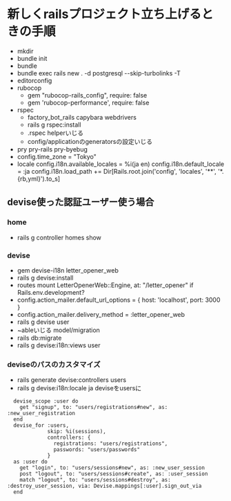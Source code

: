 # 新しくrailsプロジェクト立ち上げるときの手順
- mkdir
- bundle init
- bundle
- bundle exec rails new . -d postgresql --skip-turbolinks -T
- editorconfig
- rubocop
  - gem "rubocop-rails_config", require: false
  - gem 'rubocop-performance', require: false
- rspec
  - factory_bot_rails capybara webdrivers
  - rails g rspec:install
  - .rspec helperいじる
  - config/applicationのgeneratorsの設定いじる
- pry pry-rails pry-byebug
- config.time_zone = "Tokyo"
- locale
    config.i18n.available_locales = %i(ja en)
    config.i18n.default_locale = :ja
    config.i18n.load_path += Dir[Rails.root.join('config', 'locales', '**', '*.{rb,yml}').to_s]
## devise使った認証ユーザー使う場合
### home
  - rails g controller homes show
### devise
  - gem devise-i18n letter_opener_web
  - rails g devise:install
  - routes mount LetterOpenerWeb::Engine, at: "/letter_opener" if Rails.env.development?
  - config.action_mailer.default_url_options = { host: 'localhost', port: 3000 }
  - config.action_mailer.delivery_method = :letter_opener_web
  - rails g devise user
  - ~ableいじる model/migration
  - rails db:migrate
  - rails g devise:i18n:views user
### deviseのパスのカスタマイズ
  - rails generate devise:controllers users
  - rails g devise:i18n:locale ja deviseをusersに
```
  devise_scope :user do
    get "signup", to: "users/registrations#new", as: :new_user_registration
  end
  devise_for :users,
             skip: %i(sessions),
             controllers: {
               registrations: "users/registrations",
               passwords: "users/passwords"
             }
  as :user do
    get "login", to: "users/sessions#new", as: :new_user_session
    post "logout", to: "users/sessions#create", as: :user_session
    match "logout", to: "users/sessions#destroy", as: :destroy_user_session, via: Devise.mappings[:user].sign_out_via
  end
```
